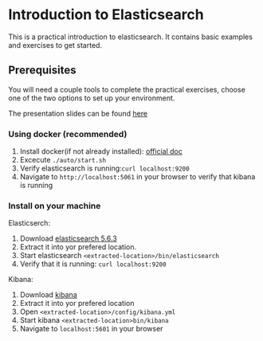 # Introduction to Elasticsearch

This is a practical introduction to elasticsearch. It contains basic examples and exercises to get started.

## Prerequisites

You will need a couple tools to complete the practical exercises,
choose one of the two options to set up your environment.

The presentation slides can be found [here](https://pages.git.realestate.com.au/richard-alvarez/elasticsearch-intro/)

### Using docker (recommended)

  1. Install docker(if not already installed): [official doc](https://store.docker.com/editions/community/docker-ce-desktop-mac)
  2. Excecute `./auto/start.sh`
  3. Verify elasticsearch is running:`curl localhost:9200`
  4. Navigate to `http://localhost:5061` in your browser to verify that kibana is running

### Install on your machine

  Elasticserch:
  1. Download [elasticsearch 5.6.3](https://www.elastic.co/downloads/elasticsearch)
  2. Extract it into yor prefered location.
  3. Start elasticsearch `<extracted-location>/bin/elasticsearch`
  4. Verify that it is running: `curl localhost:9200`

  Kibana:
  1. Download [kibana](https://www.elastic.co/downloads/kibana)
  2. Extract it into yor prefered location
  3. Open `<extracted-location>/config/kibana.yml`
  5. Start kibana `<extracted-location>bin/kibana`
  6. Navigate to `localhost:5601` in your browser
